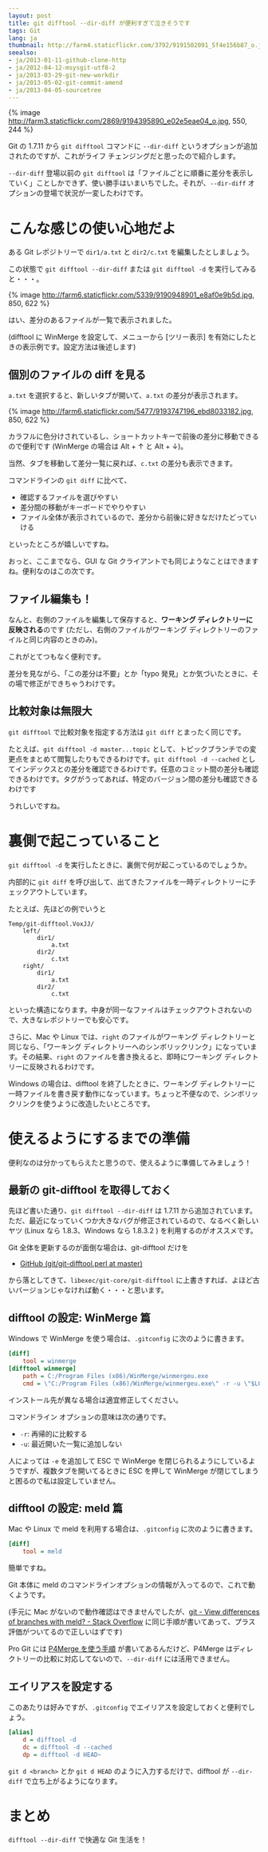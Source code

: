 ```yaml
---
layout: post
title: git difftool --dir-diff が便利すぎて泣きそうです
tags: Git
lang: ja
thumbnail: http://farm4.staticflickr.com/3792/9191502091_5f4e156b87_o.jpg
seealso:
- ja/2013-01-11-github-clone-http
- ja/2012-04-12-msysgit-utf8-2
- ja/2013-03-29-git-new-workdir
- ja/2013-05-02-git-commit-amend
- ja/2013-04-05-sourcetree
---
```

{% image http://farm3.staticflickr.com/2869/9194395890_e02e5eae04_o.jpg, 550, 244 %}

Git の 1.7.11 から `git difftool` コマンドに `--dir-diff` というオプションが追加されたのですが、これがライフ チェンジングだと思ったので紹介します。

`--dir-diff` 登場以前の `git difftool` は「ファイルごとに順番に差分を表示していく」ことしかできず、使い勝手はいまいちでした。それが、`--dir-diff` オプションの登場で状況が一変したわけです。


こんな感じの使い心地だよ
========================

ある Git レポジトリーで `dir1/a.txt` と `dir2/c.txt` を編集したとしましょう。

この状態で `git difftool --dir-diff` または `git difftool -d`  を実行してみると・・・。

{% image http://farm6.staticflickr.com/5339/9190948901_e8af0e9b5d.jpg, 850, 622 %}

はい、差分のあるファイルが一覧で表示されました。

(difftool に WinMerge を設定して、メニューから [ツリー表示] を有効にしたときの表示例です。設定方法は後述します)


個別のファイルの diff を見る
----------------------------

`a.txt` を選択すると、新しいタブが開いて、`a.txt` の差分が表示されます。

{% image http://farm6.staticflickr.com/5477/9193747196_ebd8033182.jpg, 850, 622 %}

カラフルに色分けされているし、ショートカットキーで前後の差分に移動できるので便利です (WinMerge の場合は Alt + ↑ と Alt + ↓)。

当然、タブを移動して差分一覧に戻れば、`c.txt` の差分も表示できます。

コマンドラインの `git diff` に比べて、

* 確認するファイルを選びやすい
* 差分間の移動がキーボードでやりやすい
* ファイル全体が表示されているので、差分から前後に好きなだけたどっていける

といったところが嬉しいですね。

おっと、ここまでなら、GUI な Git クライアントでも同じようなことはできますね。便利なのはこの次です。


ファイル編集も！
----------------

なんと、右側のファイルを編集して保存すると、**ワーキング ディレクトリーに反映される**のです (ただし、右側のファイルがワーキング ディレクトリーのファイルと同じ内容のときのみ)。

これがとてつもなく便利です。

差分を見ながら、「この差分は不要」とか「typo 発見」とか気づいたときに、その場で修正ができちゃうわけです。


比較対象は無限大
----------------

`git difftool` で比較対象を指定する方法は `git diff` とまったく同じです。

たとえば、`git difftool -d master...topic` として、トピックブランチでの変更点をまとめて閲覧したりもできるわけです。`git difftool -d --cached` としてインデックスとの差分を確認できるわけです。任意のコミット間の差分も確認できるわけです。タグがうってあれば、特定のバージョン間の差分も確認できるわけです

うれしいですね。


裏側で起こっていること
======================

`git difftool -d` を実行したときに、裏側で何が起こっているのでしょうか。

内部的に `git diff` を呼び出して、出てきたファイルを一時ディレクトリーにチェックアウトしています。

たとえば、先ほどの例でいうと

```
Temp/git-difftool.VoxJJ/
    left/
        dir1/
            a.txt
        dir2/
            c.txt
    right/
        dir1/
            a.txt
        dir2/
            c.txt
```

といった構造になります。中身が同一なファイルはチェックアウトされないので、大きなレポジトリーでも安心です。

さらに、Mac や Linux では、`right` のファイルがワーキング ディレクトリーと同じなら、「ワーキング ディレクトリーへのシンボリックリンク」になっています。その結果、`right` のファイルを書き換えると、即時にワーキング ディレクトリーに反映されるわけです。

Windows の場合は、difftool を終了したときに、ワーキング ディレクトリーに一時ファイルを書き戻す動作になっています。ちょっと不便なので、シンボリックリンクを使うように改造したいところです。


使えるようにするまでの準備
==========================

便利なのは分かってもらえたと思うので、使えるように準備してみましょう！


最新の git-difftool を取得しておく
----------------------------------

先ほど書いた通り、`git difftool --dir-diff` は 1.7.11 から追加されています。ただ、最近になっていくつか大きなバグが修正されているので、なるべく新しいヤツ (Linux なら 1.8.3、Windows なら 1.8.3.2 ) を利用するのがオススメです。

Git 全体を更新するのが面倒な場合は、git-difftool だけを

* [GitHub (git/git-difftool.perl at master)](https://github.com/git/git/blob/master/git-difftool.perl)

から落としてきて、`libexec/git-core/git-difftool` に上書きすれば、よほど古いバージョンじゃなければ動く・・・と思います。


difftool の設定: WinMerge 篇
----------------------------

Windows で WinMerge を使う場合は、`.gitconfig` に次のように書きます。

```ini
[diff]
    tool = winmerge
[difftool winmerge]
    path = C:/Program Files (x86)/WinMerge/winmergeu.exe
    cmd = \"C:/Program Files (x86)/WinMerge/winmergeu.exe\" -r -u \"$LOCAL\" \"$REMOTE\"
```

インストール先が異なる場合は適宜修正してください。

コマンドライン オプションの意味は次の通りです。

* `-r`: 再帰的に比較する
* `-u`: 最近開いた一覧に追加しない

人によっては `-e` を追加して ESC で WinMerge を閉じられるようにしているようですが、複数タブを開いてるときに ESC を押して WinMerge が閉じてしまうと困るので私は設定していません。


difftool の設定: meld 篇
------------------------

Mac や Linux で meld を利用する場合は、`.gitconfig` に次のように書きます。

```ini
[diff]
    tool = meld
```

簡単ですね。

Git 本体に meld のコマンドラインオプションの情報が入ってるので、これで動くようです。

(手元に Mac がないので動作確認はできませんでしたが、[git - View differences of branches with meld? - Stack Overflow](http://stackoverflow.com/questions/2006032/view-differences-of-branches-with-meld#answer-12815806) に同じ手順が書いてあって、プラス評価がついてるので正しいはずです)

Pro Git には [P4Merge を使う手順](http://git-scm.com/book/ja/Git-%E3%81%AE%E3%82%AB%E3%82%B9%E3%82%BF%E3%83%9E%E3%82%A4%E3%82%BA-Git-%E3%81%AE%E8%A8%AD%E5%AE%9A#外部のマージツールおよび-Diff-ツール) が書いてあるんだけど、P4Merge はディレクトリーの比較に対応してないので、`--dir-diff` には活用できません。


エイリアスを設定する
--------------------

このあたりは好みですが、`.gitconfig` でエイリアスを設定しておくと便利でしょう。

```ini
[alias]
    d = difftool -d
    dc = difftool -d --cached
    dp = difftool -d HEAD~
```

`git d <branch>` とか `git d HEAD` のように入力するだけで、difftool が `--dir-diff` で立ち上がるようになります。


まとめ
======

`difftool --dir-diff` で快適な Git 生活を！
